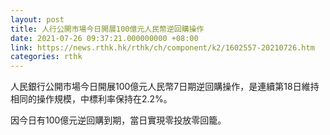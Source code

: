 ```yaml
---
layout: post
title: 人行公開市場今日開展100億元人民幣逆回購操作
date: 2021-07-26 09:37:21.000000000 +08:00
link: https://news.rthk.hk/rthk/ch/component/k2/1602557-20210726.htm
categories: rthk
---
```


人民銀行公開市場今日開展100億元人民幣7日期逆回購操作，是連續第18日維持相同的操作規模，中標利率保持在2.2%。

因今日有100億元逆回購到期，當日實現零投放零回籠。
